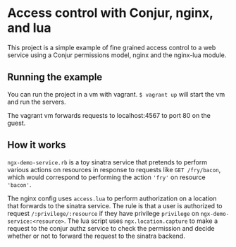Access control with Conjur, nginx, and lua
===========================================

This project is a simple example of fine grained access control to 
a web service using a Conjur permissions model, nginx and the nginx-lua
module.

Running the example
--------------------
You can run the project in a vm with vagrant.  `$ vagrant up` will start the vm 
and run the servers.

The vagrant vm forwards requests to localhost:4567 to port 80 on the guest.

How it works
------------
`ngx-demo-service.rb` is a toy sinatra service that pretends to perform various
actions on resources in response to requests like `GET /fry/bacon`, which would
correspond to performing the action `'fry'` on resource `'bacon'`.

The nginx config uses `access.lua` to perform authorization on a location that forwards
to the sinatra service.  The rule is that a user is authorized to request `/:privilege/:resource`
if they have privilege `privilege` on `ngx-demo-service:<resource>`.  The lua script uses
`ngx.location.capture` to make a request to the conjur authz service to check the permission
and decide whether or not to forward the request to the sinatra backend.
